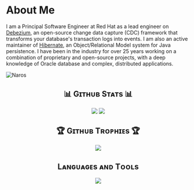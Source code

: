 # About Me
I am a Principal Software Engineer at Red Hat as a lead engineer on [Debezium](https://debezium.io), an open-source change data capture (CDC) framework that transforms your database's transaction logs into events.
I am also an active maintainer of [Hibernate](https://hibernate.org), an Object/Relational Model system for Java persistence.
I have been in the industry for over 25 years working on a combination of proprietary and open-source projects, with a deep knowledge of Oracle database and complex, distributed applications.

<p align="left">
  <img src="https://komarev.com/ghpvc/?username=Naros&label=Profile%20views&color=blue&style=for-the-badge&logo=star&base=123456" alt="Naros" style="padding-right:20px;" />
</p>

<h2 align="center">📊 Gɪᴛʜᴜʙ Sᴛᴀᴛs 📊</h2>
<p valign="top" align="center">
  <img width="auto" src="https://github-readme-stats-sigma-five.vercel.app/api?username=Naros&show_icons=true&theme=ayu-mirage&include_all_commits=true&hide_title=false&v=127" />
  <img width="auto" src="https://streak-stats.demolab.com/?user=naros&theme=ayu-mirage&exclude_days=Sun%2CSat" />
</p>

<h2 align="center">🏆 Gɪᴛʜᴜʙ Tʀᴏᴘʜɪᴇs 🏆</h2>
<p align="center">
<img width="auto" src="https://github-profile-trophy.vercel.app/?username=Naros&theme=onedark&rank=-C&v=127" />
</p>

<h2 align="center">Lᴀɴɢᴜᴀɢᴇs ᴀɴᴅ Tᴏᴏʟs</h2> 
<p align="center">
<img width="auto"  src="https://skillicons.dev/icons?i=redhat,java,c,cs,cpp,dotnet,go,lua,py,ruby,openshift,openstack,maven,cmake,gradle,spring,kafka,kubernetes,git,github,githubactions,gitlab,linux,ubuntu,windows,nginx,idea,clion,vscode,eclipse,visualstudio,docker,aws,hibernate,postgres,mysql,mongodb,rabbitmq,redis,md,angular,js,html,css,react,bootstrap,nodejs,jquery,godot,unity,unreal,ai,pytorch,tensorflow&perline=18"  />
</p>
